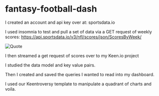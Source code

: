 # fantasy-football-dash

I created an account and api key over at:
sportsdata.io

I used insomnia to test and pull a set of data via a GET request of weekly scores:
https://api.sportsdata.io/v3/nfl/scores/json/ScoresByWeek/

<img src="fantasy.png" alt="Quote">

I then streamed a get request of scores over to my Keen.io project

I studied the data model and key value pairs.

Then I created and saved the queries I wanted to read into my dashboard.

I used our Keentroversy template to manipulate a quadrant of charts and voila.
